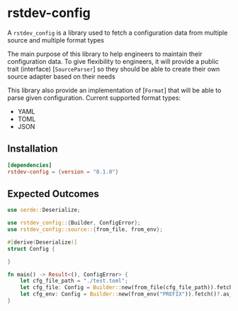 # rstdev-config

A `rstdev_config` is a library used to fetch a configuration data
from multiple source and multiple format types

The main purpose of this library to help engineers to maintain their configuration
data. To give flexibility to engineers, it will provide a public trait (interface)
[`SourceParser`] so they should be able to create their own source adapter based on their needs

This library also provide an implementation of [`Format`] that will be able to parse given configuration.
Current supported format types:
- YAML
- TOML
- JSON

## Installation

```toml
[dependencies]
rstdev-config = {version = "0.1.0"}
```

## Expected Outcomes

```rust
use serde::Deserialize;

use rstdev_config::{Builder, ConfigError};
use rstdev_config::source::{from_file, from_env};

#[derive(Deserialize)]
struct Config {

}

fn main() -> Result<(), ConfigError> {
    let cfg_file_path = "./test.toml";
    let cfg_file: Config = Builder::new(from_file(cfg_file_path)).fetch()?.as_toml()?;
    let cfg_env: Config = Builder::new(from_env("PREFIX")).fetch()?.as_env()?;
}
```